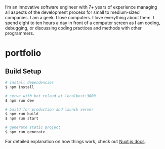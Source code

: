 I’m an innovative software engineer with 7+ years of experience managing all aspects of the development process for small to medium-sized companies. I am a geek. I love computers. I love everything about them. I spend eight to ten hours a day in front of a computer screen as I am coding, debugging, or discussing coding practices and methods with other programmers.

# portfolio

## Build Setup

```bash
# install dependencies
$ npm install

# serve with hot reload at localhost:3000
$ npm run dev

# build for production and launch server
$ npm run build
$ npm run start

# generate static project
$ npm run generate
```

For detailed explanation on how things work, check out [Nuxt.js docs](https://nuxtjs.org).
